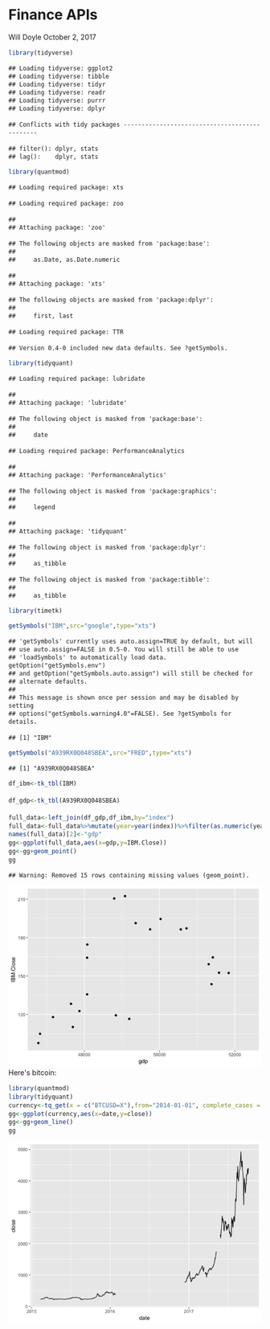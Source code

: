 Finance APIs
================
Will Doyle
October 2, 2017

``` r
library(tidyverse)
```

    ## Loading tidyverse: ggplot2
    ## Loading tidyverse: tibble
    ## Loading tidyverse: tidyr
    ## Loading tidyverse: readr
    ## Loading tidyverse: purrr
    ## Loading tidyverse: dplyr

    ## Conflicts with tidy packages ----------------------------------------------

    ## filter(): dplyr, stats
    ## lag():    dplyr, stats

``` r
library(quantmod)
```

    ## Loading required package: xts

    ## Loading required package: zoo

    ## 
    ## Attaching package: 'zoo'

    ## The following objects are masked from 'package:base':
    ## 
    ##     as.Date, as.Date.numeric

    ## 
    ## Attaching package: 'xts'

    ## The following objects are masked from 'package:dplyr':
    ## 
    ##     first, last

    ## Loading required package: TTR

    ## Version 0.4-0 included new data defaults. See ?getSymbols.

``` r
library(tidyquant)
```

    ## Loading required package: lubridate

    ## 
    ## Attaching package: 'lubridate'

    ## The following object is masked from 'package:base':
    ## 
    ##     date

    ## Loading required package: PerformanceAnalytics

    ## 
    ## Attaching package: 'PerformanceAnalytics'

    ## The following object is masked from 'package:graphics':
    ## 
    ##     legend

    ## 
    ## Attaching package: 'tidyquant'

    ## The following object is masked from 'package:dplyr':
    ## 
    ##     as_tibble

    ## The following object is masked from 'package:tibble':
    ## 
    ##     as_tibble

``` r
library(timetk)
```

``` r
getSymbols("IBM",src="google",type="xts")
```

    ## 'getSymbols' currently uses auto.assign=TRUE by default, but will
    ## use auto.assign=FALSE in 0.5-0. You will still be able to use
    ## 'loadSymbols' to automatically load data. getOption("getSymbols.env")
    ## and getOption("getSymbols.auto.assign") will still be checked for
    ## alternate defaults.
    ## 
    ## This message is shown once per session and may be disabled by setting 
    ## options("getSymbols.warning4.0"=FALSE). See ?getSymbols for details.

    ## [1] "IBM"

``` r
getSymbols("A939RX0Q048SBEA",src="FRED",type="xts")
```

    ## [1] "A939RX0Q048SBEA"

``` r
df_ibm<-tk_tbl(IBM)

df_gdp<-tk_tbl(A939RX0Q048SBEA)

full_data<-left_join(df_gdp,df_ibm,by="index")
full_data<-full_data%>%mutate(year=year(index))%>%filter(as.numeric(year)>2007)
names(full_data)[2]<-"gdp"
gg<-ggplot(full_data,aes(x=gdp,y=IBM.Close))
gg<-gg+geom_point()
gg
```

    ## Warning: Removed 15 rows containing missing values (geom_point).

![](finance_apis_files/figure-markdown_github-ascii_identifiers/unnamed-chunk-2-1.png) Here's bitcoin:

``` r
library(quantmod)
library(tidyquant)
currency<-tq_get(x = c("BTCUSD=X"),from="2014-01-01", complete_cases = FALSE,get="stock.prices")
gg<-ggplot(currency,aes(x=date,y=close))
gg<-gg+geom_line()
gg
```

![](finance_apis_files/figure-markdown_github-ascii_identifiers/unnamed-chunk-3-1.png)
